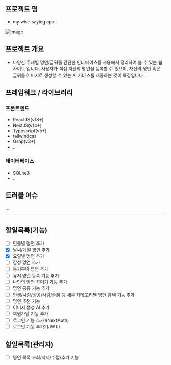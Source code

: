 ## 프로젝트 명
- my wise saying app

 ![image](https://github.com/youngwan2/wise-saying/assets/107159871/42dedbca-790b-48d9-86db-200db6c21069)


## 프로젝트 개요
- 다양한 주제별 명언/글귀를 간단한 인터페이스를 사용해서 정리하여 볼 수 있는 웹 사이트 입니다. 사용자가 직접 자신의 명언을 등록할 수 있으며, 자신의 명언 혹은 글귀를 이미지로 생성할 수 있는 AI 서비스를 제공하는 것이 특징입니다.


## 프레임워크 / 라이브러리
### 프론트엔드
- ReactJS(v18+)
- NextJS(v14+)
- Typescript(v5+)
- tailwindcss
- Gsap(v3+)
- ...

### 데이터베이스
- SQLite3
- ...

## 트러블 이슈
...

---
## 할일목록(기능)
- [ ] 인물별 명언 추가
- [x] 날씨/계절 명언 추가
- [x] 요일별 명언 추가
- [ ] 감성 명언 추가
- [ ] 동기부여 명언 추가
- [ ] 유저 명언 등록 기능 추가
- [ ] 나만의 명언 꾸미기 기능 추가
- [ ] 명언 공유 기능 추가
- [ ] 인생/사랑/성공/사람/슬픔 등 세부 카테고리별 명언 검색 기능 추가
- [ ] 명언 추천 기능
- [ ] 이미지 생성 AI 추가
- [ ] 회원가입 기능 추가
- [ ] 로그인 기능 추가1(NextAuth)
- [ ] 로그인 기능 추가2(JWT)

## 할일목록(관리자)
- [ ] 명언 목록 조회/삭제/수정/추가 기능

